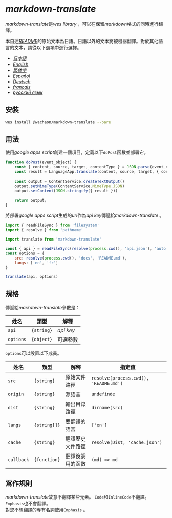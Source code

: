 # *markdown-translate*

*markdown-translate*是*wes library* ，可以在保留*markdown*格式的同時進行翻譯。

本自述[*README*](/README.md)的原始文本為日語。日語以外的文本將被機器翻譯。對於其他語言的文本，請從以下選項中進行選擇。

*   [*日本語*](/README.md)
*   [*English*](/docs/README.en.md)
*   [*繁体字*](/docs/README.zh-TW.md)
*   [*Español*](/docs/README.es.md)
*   [*Deutsch*](/docs/README.de.md)
*   [*français*](/docs/README.fr.md)
*   [*русский язык*](/docs/README.ru.md)

## 安裝

```sh
wes install @wachaon/markdown-translate --bare
```

## 用法

使用*google apps script*創建一個項目，定義以下`doPost`函數並部署它。

```javascript
function doPost(event_object) {
    const { content, source, target, contentType } = JSON.parse(event_object.postData.getDataAsString())
    const result = LanguageApp.translate(content, source, target, { contentType })
 
    const output = ContentService.createTextOutput()
    output.setMimeType(ContentService.MimeType.JSON)
    output.setContent(JSON.stringify({ result }))
 
    return output;
}
```

將部署*google apps script*生成的*url*作為*api key*傳遞給*markdown-translate* 。

```javascript
import { readFileSync } from 'filesystem'
import { resolve } from 'pathname'

import translate from 'markdown-translate'

const { api } = readFileSync(resolve(process.cwd(), 'api.json'), 'auto')
const options = {
    src: resolve(process.cwd(), 'docs', 'README.md'),
    langs: ['en', 'fr']
}

translate(api, options)
```

## 規格

傳遞給*markdown-translate*參數是：

| 姓名        | 類型         | 解釋        |
| --------- | ---------- | --------- |
| `api`     | `{string}` | *api key* |
| `options` | `{object}` | 可選參數      |

`options`可以設置以下成員。

| 姓名         | 類型           | 解釋       | 指定值                                   |
| ---------- | ------------ | -------- | ------------------------------------- |
| `src`      | `{string}`   | 原始文件路徑   | `resolve(process.cwd(), 'README.md')` |
| `origin`   | `{string}`   | 源語言      | `undefinde`                           |
| `dist`     | `{string}`   | 輸出目錄路徑   | `dirname(src)`                        |
| `langs`    | `{string[]}` | 要翻譯的語言   | `['en']`                              |
| `cache`    | `{string}`   | 翻譯歷史文件路徑 | `resolve(Dist, 'cache.json')`         |
| `callback` | `{function}` | 翻譯後調用的函數 | `(md) => md`                          |

## 寫作規則

*markdown-translate*故意不翻譯某些元素。 `Code`和`InlineCode`不翻譯。 `Emphasis`也不會翻譯。\
對您不想翻譯的專有名詞使用`Emphasis` 。
